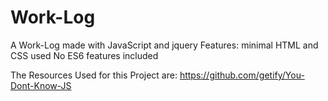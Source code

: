 # Work-Log

A Work-Log made with JavaScript and jquery Features: minimal HTML and CSS used
No ES6 features included

The Resources Used for this Project are:
https://github.com/getify/You-Dont-Know-JS
